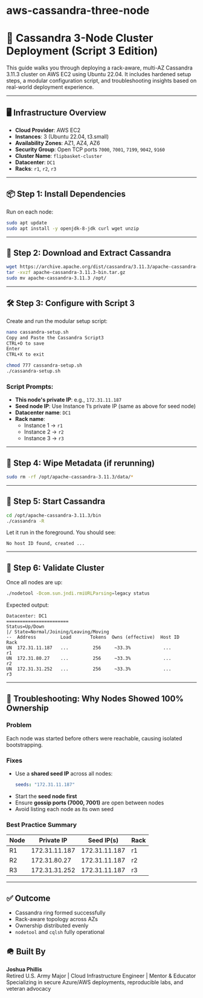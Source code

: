 # aws-cassandra-three-node

# 🧭 Cassandra 3-Node Cluster Deployment (Script 3 Edition)

This guide walks you through deploying a rack-aware, multi-AZ Cassandra 3.11.3 cluster on AWS EC2 using Ubuntu 22.04. It includes hardened setup steps, a modular configuration script, and troubleshooting insights based on real-world deployment experience.

---

## 🖥️ Infrastructure Overview

- **Cloud Provider**: AWS EC2  
- **Instances**: 3 (Ubuntu 22.04, t3.small)  
- **Availability Zones**: AZ1, AZ4, AZ6  
- **Security Group**: Open TCP ports `7000`, `7001`, `7199`, `9042`, `9160`  
- **Cluster Name**: `flipbasket-cluster`  
- **Datacenter**: `DC1`  
- **Racks**: `r1`, `r2`, `r3`

---

## 📦 Step 1: Install Dependencies

Run on each node:

```bash
sudo apt update
sudo apt install -y openjdk-8-jdk curl wget unzip
```

---

## 📁 Step 2: Download and Extract Cassandra

```bash
wget https://archive.apache.org/dist/cassandra/3.11.3/apache-cassandra-3.11.3-bin.tar.gz
tar -xvzf apache-cassandra-3.11.3-bin.tar.gz
sudo mv apache-cassandra-3.11.3 /opt/
```

---

## 🛠️ Step 3: Configure with Script 3

Create and run the modular setup script:

```bash
nano cassandra-setup.sh
Copy and Paste the Cassandra Script3
CTRL+O to save
Enter
CTRL+X to exit

chmod 777 cassandra-setup.sh
./cassandra-setup.sh
```

### Script Prompts:
- **This node's private IP**: e.g., `172.31.11.187`
- **Seed node IP**: Use Instance 1’s private IP (same as above for seed node)
- **Datacenter name**: `DC1`
- **Rack name**:
  - Instance 1 → `r1`
  - Instance 2 → `r2`
  - Instance 3 → `r3`

---

## 🧹 Step 4: Wipe Metadata (if rerunning)

```bash
sudo rm -rf /opt/apache-cassandra-3.11.3/data/*
```

---

## 🚀 Step 5: Start Cassandra

```bash
cd /opt/apache-cassandra-3.11.3/bin
./cassandra -R
```

Let it run in the foreground. You should see:
```
No host ID found, created ...
```

---

## 🧪 Step 6: Validate Cluster

Once all nodes are up:

```bash
./nodetool -Dcom.sun.jndi.rmiURLParsing=legacy status
```

Expected output:

```
Datacenter: DC1
=======================
Status=Up/Down
|/ State=Normal/Joining/Leaving/Moving
--  Address         Load       Tokens  Owns (effective)  Host ID                               Rack
UN  172.31.11.187   ...         256     ~33.3%            ...                                   r1
UN  172.31.80.27    ...         256     ~33.3%            ...                                   r2
UN  172.31.31.252   ...         256     ~33.3%            ...                                   r3
```

---

## 🧠 Troubleshooting: Why Nodes Showed 100% Ownership

### Problem
Each node was started before others were reachable, causing isolated bootstrapping.

### Fixes
- Use a **shared seed IP** across all nodes:
  ```yaml
  seeds: "172.31.11.187"
  ```
- Start the **seed node first**
- Ensure **gossip ports (7000, 7001)** are open between nodes
- Avoid listing each node as its own seed

### Best Practice Summary

| Node | Private IP       | Seed IP(s)             | Rack |
|------|------------------|------------------------|------|
| R1   | 172.31.11.187     | 172.31.11.187          | r1   |
| R2   | 172.31.80.27      | 172.31.11.187          | r2   |
| R3   | 172.31.31.252     | 172.31.11.187          | r3   |

---

## ✅ Outcome

- Cassandra ring formed successfully  
- Rack-aware topology across AZs  
- Ownership distributed evenly  
- `nodetool` and `cqlsh` fully operational


## 🪖 Built By

**Joshua Phillis**  
Retired U.S. Army Major | Cloud Infrastructure Engineer | Mentor & Educator  
Specializing in secure Azure/AWS deployments, reproducible labs, and veteran advocacy


